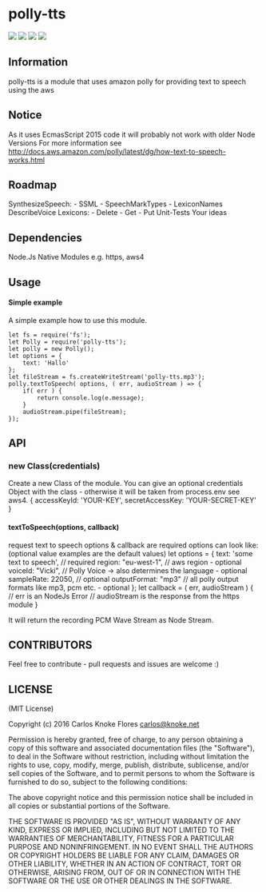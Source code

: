 ﻿# polly-tts
![](http://img.shields.io/badge/stability-stable-orange.svg?style=flat)
![](http://img.shields.io/npm/v/polly-tts.svg?style=flat)
![](http://img.shields.io/npm/dm/polly-tts.svg?style=flat)
![](http://img.shields.io/npm/l/polly-tts.svg?style=flat)
## Information
polly-tts is a module that uses amazon polly for providing text to speech using the aws</td>

## Notice
As it uses EcmasScript 2015 code it will probably not work with older Node Versions
For more information see http://docs.aws.amazon.com/polly/latest/dg/how-text-to-speech-works.html 

## Roadmap
SynthesizeSpeech: 
    - SSML
    - SpeechMarkTypes
    - LexiconNames
DescribeVoice
Lexicons:
    - Delete
    - Get
    - Put
Unit-Tests
Your ideas

## Dependencies

Node.Js Native Modules e.g. https,
aws4

## Usage

#### Simple example

A simple example how to use this module.

    let fs = require('fs');
    let Polly = require('polly-tts');
	let polly = new Polly();
    let options = {
        text: 'Hallo'
    };
    let fileStream = fs.createWriteStream('polly-tts.mp3');
    polly.textToSpeech( options, ( err, audioStream ) => {
        if( err ) {
            return console.log(e.message);
        }
        audioStream.pipe(fileStream);
    }); 

## API

### new Class(credentials)

Create a new Class of the module.
You can give an optional credentials Object with the class - otherwise it will be taken from process.env see aws4.
{
      accessKeyId: 'YOUR-KEY',
      secretAccessKey: 'YOUR-SECRET-KEY'
}

####  textToSpeech(options, callback)

request text to speech
options & callback are required
options can look like: (optional value examples are the default values)
let options = {
      text: 'some text to speech', // required
      region: "eu-west-1", // aws region - optional
      voiceId: "Vicki", // Polly Voice -> also determines the language - optional
      sampleRate: 22050, // optional
      outputFormat: "mp3" // all polly output formats like mp3, pcm etc. - optional
};
let callback = ( err, audioStream ) {
    // err is an NodeJs Error
    // audioStream is the response from the https module
}

It will return the recording PCM Wave Stream as Node Stream.

## CONTRIBUTORS
Feel free to contribute - pull requests and issues are welcome :)

## LICENSE

(MIT License)

Copyright (c) 2016 Carlos Knoke Flores <carlos@knoke.net>

Permission is hereby granted, free of charge, to any person obtaining
a copy of this software and associated documentation files (the
"Software"), to deal in the Software without restriction, including
without limitation the rights to use, copy, modify, merge, publish,
distribute, sublicense, and/or sell copies of the Software, and to
permit persons to whom the Software is furnished to do so, subject to
the following conditions:

The above copyright notice and this permission notice shall be
included in all copies or substantial portions of the Software.

THE SOFTWARE IS PROVIDED "AS IS", WITHOUT WARRANTY OF ANY KIND,
EXPRESS OR IMPLIED, INCLUDING BUT NOT LIMITED TO THE WARRANTIES OF
MERCHANTABILITY, FITNESS FOR A PARTICULAR PURPOSE AND
NONINFRINGEMENT. IN NO EVENT SHALL THE AUTHORS OR COPYRIGHT HOLDERS BE
LIABLE FOR ANY CLAIM, DAMAGES OR OTHER LIABILITY, WHETHER IN AN ACTION
OF CONTRACT, TORT OR OTHERWISE, ARISING FROM, OUT OF OR IN CONNECTION
WITH THE SOFTWARE OR THE USE OR OTHER DEALINGS IN THE SOFTWARE.
